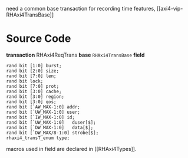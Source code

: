 need a common base transaction for recording time features, [[axi4-vip-RHAxi4TransBase]]
# Source Code
**transaction** RHAxi4ReqTrans
**base** `RHAxi4TransBase`
**field**
```
rand bit [1:0] burst;
rand bit [2:0] size;
rand bit [7:0] len;
rand bit lock;
rand bit [7:0] prot;
rand bit [3:0] cache;
rand bit [3:0] region;
rand bit [3:0] qos;
rand bit [`AW_MAX-1:0] addr;
rand bit [`UW_MAX-1:0] user;
rand bit [`IW_MAX-1:0] id;
rand bit [`UW_MAX-1:0]   duser[$];
rand bit [`DW_MAX-1:0]   data[$];
rand bit [`DW_MAX/8-1:0] strobe[$];
rhaxi4_transT_enum type;

```
macros used in field are declared in [[RHAxi4Types]].

